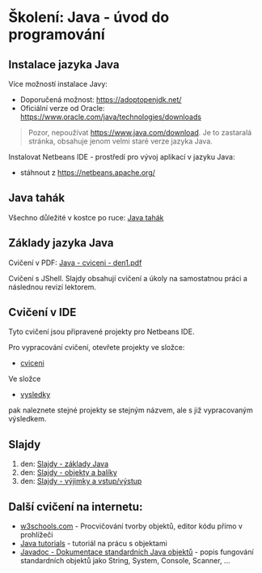 # Školení: Java - úvod do programování

## Instalace jazyka Java

Více možností instalace Javy:

* Doporučená možnost: https://adoptopenjdk.net/
* Oficiální verze od Oracle: https://www.oracle.com/java/technologies/downloads

> Pozor, nepoužívat https://www.java.com/download. Je to zastaralá stránka, obsahuje jenom velmi staré verze jazyka Java.

Instalovat Netbeans IDE - prostředí pro vývoj aplikací v jazyku Java:
* stáhnout z https://netbeans.apache.org/

## Java tahák

Všechno důležité v kostce po ruce: [Java tahák](java%20tahak.pdf)
## Základy jazyka Java

Cvičení v PDF: [Java - cviceni - den1.pdf](cviceni-zaklady/Java%20-%20cviceni%20-%20den1.pdf)

Cvičení s JShell. Slajdy obsahují cvičení a úkoly na samostatnou práci a následnou revizí lektorem.

## Cvičení v IDE

Tyto cvičení jsou připravené projekty pro Netbeans IDE. 

Pro vypracování cvičení, otevřete projekty ve složce:
* [cviceni](cviceni)

Ve složce

* [vysledky](vysledky)

 pak naleznete stejné projekty se stejným názvem, ale s již vypracovaným výsledkem.

## Slajdy

1. den: [Slajdy - základy Java](slajdy/Java1-cast1.pdf)
2. den: [Slajdy - objekty a balíky](slajdy/Java1-cast2.pdf)
3. den: [Slajdy - výjimky a vstup/výstup](slajdy/Java1-cast3.pdf)

## Další cvičení na internetu:

* [w3schools.com](https://www.w3schools.com/java/java_classes.asp) - Procvičování tvorby objektů, editor kódu přímo v prohlížeči
* [Java tutorials](https://docs.oracle.com/javase/tutorial/java/javaOO/index.html) - tutoriál na prácu s objektami
* [Javadoc - Dokumentace standardních Java objektů](https://docs.oracle.com/en/java/javase/17/docs/api/) - popis fungování standardních objektů jako String, System, Console, Scanner, ...
